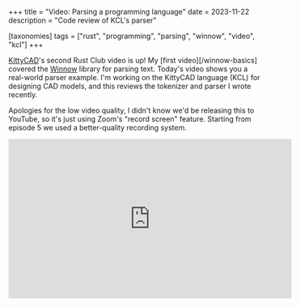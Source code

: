 +++
title = "Video: Parsing a programming language"
date = 2023-11-22
description = "Code review of KCL's parser"

[taxonomies]
tags = ["rust", "programming", "parsing", "winnow", "video", "kcl"]
+++

[KittyCAD]'s second Rust Club video is up! My [first video][/winnow-basics] covered the [Winnow] library for parsing text. Today's video shows you a real-world parser example. I'm working on the KittyCAD language (KCL) for designing CAD models, and this reviews the tokenizer and parser I wrote recently.

Apologies for the low video quality, I didn't know we'd be releasing this to YouTube, so it's just using Zoom's "record screen" feature. Starting from episode 5 we used a better-quality recording system.

<iframe width="560" height="315" src="https://www.youtube.com/embed/LUcI6KkM-PE" title="YouTube video player" frameborder="0" allow="accelerometer; autoplay; clipboard-write; encrypted-media; gyroscope; picture-in-picture; web-share" allowfullscreen></iframe>

<!-- more -->

[KittyCAD]: https://kittycad.io
[Winnow]: https://docs.rs/winnow
